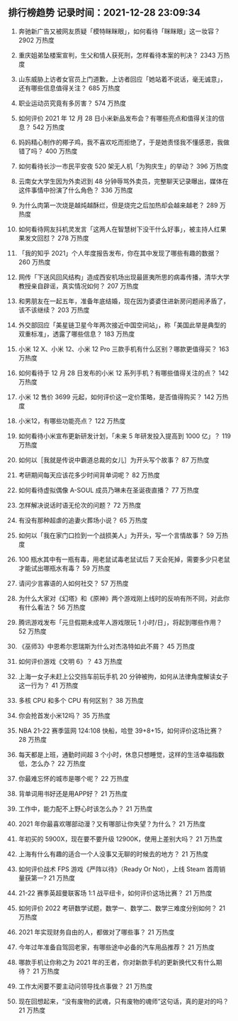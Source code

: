 
## 排行榜趋势 记录时间：2021-12-28 23:09:34
  
  1. 奔驰新广告又被网友质疑「模特眯眯眼」，如何看待「眯眯眼」这一妆容？ 2902 万热度
    
  2. 重庆姐弟坠楼案宣判，生父和情人获死刑，怎样看待本案的判决？ 2343 万热度
    
  3. 山东威胁上访者女官员上门道歉，上访者回应「她站着不说话，毫无诚意」，还有哪些信息值得关注？ 685 万热度
    
  4. 职业运动员究竟有多厉害？ 574 万热度
    
  5. 如何评价 2021 年 12 月 28 日小米新品发布会？有哪些亮点和值得关注的信息？ 542 万热度
    
  6. 妈妈精心制作的椰子鸡，我不喜欢吃而拒绝了，于是她责怪我不懂感恩，我做错了吗？ 400 万热度
    
  7. 如何看待长沙一市民平安夜 520 架无人机「为狗庆生」的举动？ 396 万热度
    
  8. 云南女大学生因为外卖迟到 48 分钟辱骂外卖员，完整聊天记录曝出，媒体在这件事情中扮演了什么角色？ 336 万热度
    
  9. 为什么肉第一次烧是越炖越酥烂，但是烧完之后加热却会越来越老？ 289 万热度
    
  10. 如何看待网友抖机灵发言「这两人在智慧树下没干什么好事」，被主持人红果果发文回怼？ 278 万热度
    
  11. 「我的知乎 2021」个人年度报告发布，你在其中发现了哪些有趣的数据？ 260 万热度
    
  12. 网传「下送风回风结构」造成西安机场出现最匪夷所思的病毒传播，清华大学教授亲自辟谣，真实情况如何？ 207 万热度
    
  13. 和男朋友在一起五年，准备年底结婚，现在因为婆婆住进新房问题闹矛盾了，该不该继续？ 203 万热度
    
  14. 外交部回应「美星链卫星今年两次接近中国空间站」，称「美国此举是典型的双重标准」，透露了哪些信息？ 183 万热度
    
  15. 小米 12 X、小米 12、小米 12 Pro 三款手机有什么区别？哪款更值得买？ 163 万热度
    
  16. 如何看待于 12 月 28 日发布的小米 12 系列手机？有哪些值得关注的点？ 142 万热度
    
  17. 小米 12 售价 3699 元起，如何评价这一定价策略，是否值得购买？ 142 万热度
    
  18. 小米12，有哪些功能亮点？ 122 万热度
    
  19. 如何看待小米宣布更新研发计划，「未来 5 年研发投入提高到 1000 亿」？ 119 万热度
    
  20. 如何以［我就是传说中霸道总裁的女儿］为开头写个故事？ 87 万热度
    
  21. 考研期间每天应该花多少时间背单词呢？ 82 万热度
    
  22. 如何看待虚拟偶像 A-SOUL 成员乃琳未在圣诞夜直播？ 77 万热度
    
  23. 怎样解决说话时语无伦次的问题？ 72 万热度
    
  24. 有没有那种超虐的追妻火葬场小说？ 65 万热度
    
  25. 如何以「我在家门口捡到一个战损美人」为开头，写一个言情故事？ 59 万热度
    
  26. 100 瓶水其中有一瓶有毒，用老鼠试毒老鼠试后 7 天会死掉，需要多少只老鼠才能试出哪瓶水有毒？ 59 万热度
    
  27. 请问少言寡语的人如何社交？ 57 万热度
    
  28. 为什么大家对《幻塔》和《原神》两个游戏刚上线时的反响有所不同，对此你有什么看法？ 56 万热度
    
  29. 腾讯游戏发布「元旦假期未成年人游戏限玩 1 小时/日」，将起到哪些作用？ 52 万热度
    
  30. 《巫师3》中恩希尔恩瑞斯为什么对杰洛特如此不屑？ 45 万热度
    
  31. 如何评价游戏《文明 6》？ 43 万热度
    
  32. 上海一女子未赶上公交挡车前玩手机 20 分钟被拘，如何从法律角度解读女子这一行为？ 41 万热度
    
  33. 多核 CPU 和多个 CPU 有何区别？ 38 万热度
    
  34. 你会抢首发小米12吗？ 35 万热度
    
  35. NBA 21-22 赛季篮网 124:108 快船，哈登 39+8+15，如何评价这场比赛？ 28 万热度
    
  36. 每天都是上班，通勤时间超 3 个小时，休息只想睡觉，这样的生活幸福指数低，怎么办？ 22 万热度
    
  37. 你最难忘怀的城市是哪个呢？ 22 万热度
    
  38. 背单词用书好还是用APP好？ 21 万热度
    
  39. 工作中，能力配不上野心时该怎么办？ 21 万热度
    
  40. 2021 年你最喜欢哪部动漫？又有哪部让你失望？为什么？ 21 万热度
    
  41. 年初买的 5900X，现在要不要升级 12900K，使用上差别大吗？ 21 万热度
    
  42. 上海有什么有趣的适合一个人没事又无聊的时候去的地方？ 21 万热度
    
  43. 如何评价战术 FPS 游戏《严阵以待》（Ready Or Not），上线 Steam 首周销量获第一? 21 万热度
    
  44. 21-22 赛季英超曼联客场 1:1 战平纽卡，如何评价这场比赛？ 21 万热度
    
  45. 如何评价 2022 考研数学试题，数学一、数学二、数学三难度分别如何？ 21 万热度
    
  46. 2021 年实现财务自由的人，都做对了哪些事？ 21 万热度
    
  47. 今年过年准备自驾回老家，有哪些途中必备的汽车用品推荐？ 21 万热度
    
  48. 哪款手机让你称之为 2021 年的王者，你对新款手机的更新换代又有什么期待？ 21 万热度
    
  49. 工作太闲要不要主动问领导找点事做？ 21 万热度
    
  50. 现在回想起来，“没有废物的武魂，只有废物的魂师”这句话，真的是对的吗？ 21 万热度
    